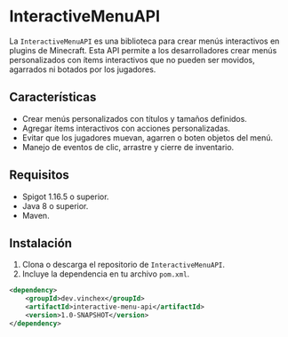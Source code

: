 # InteractiveMenuAPI

La `InteractiveMenuAPI` es una biblioteca para crear menús interactivos en plugins de Minecraft. Esta API permite a los desarrolladores crear menús personalizados con ítems interactivos que no pueden ser movidos, agarrados ni botados por los jugadores.

## Características

- Crear menús personalizados con títulos y tamaños definidos.
- Agregar ítems interactivos con acciones personalizadas.
- Evitar que los jugadores muevan, agarren o boten objetos del menú.
- Manejo de eventos de clic, arrastre y cierre de inventario.

## Requisitos

- Spigot 1.16.5 o superior.
- Java 8 o superior.
- Maven.

## Instalación

1. Clona o descarga el repositorio de `InteractiveMenuAPI`.
2. Incluye la dependencia en tu archivo `pom.xml`.

```xml
<dependency>
    <groupId>dev.vinchex</groupId>
    <artifactId>interactive-menu-api</artifactId>
    <version>1.0-SNAPSHOT</version>
</dependency>
